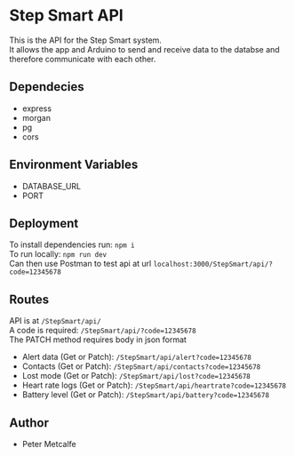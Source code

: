 # Step Smart API

This is the API for the Step Smart system.<br>
It allows the app and Arduino to send and receive data to the databse and therefore communicate with each other.

## Dependecies
- express
- morgan
- pg
- cors

## Environment Variables
- DATABASE_URL
- PORT

## Deployment
To install dependencies run: `npm i`<br>
To run locally: `npm run dev`<br>
Can then use Postman to test api at url `localhost:3000/StepSmart/api/?code=12345678`

## Routes
API is at `/StepSmart/api/`<br>
A code is required: `/StepSmart/api/?code=12345678`<br>
The PATCH method requires body in json format
- Alert data (Get or Patch): `/StepSmart/api/alert?code=12345678`
- Contacts (Get or Patch): `/StepSmart/api/contacts?code=12345678`
- Lost mode (Get or Patch): `/StepSmart/api/lost?code=12345678`
- Heart rate logs (Get or Patch): `/StepSmart/api/heartrate?code=12345678`
- Battery level (Get or Patch): `/StepSmart/api/battery?code=12345678`

## Author
- Peter Metcalfe